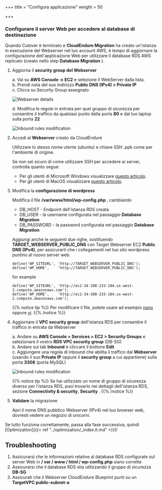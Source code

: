 +++
title = "Configura applicazione"
weight = 50

+++

### Configurare il server Web per accedere al database di destinazione



Quando Cutover è terminato e **CloudEndure Migration** ha creato un'istanza in esecuzione del Webserver nel tuo account AWS, è tempo di aggiornare la configurazione dell'applicazione Web per utilizzare il database RDS AWS replicato (creato nello step  **Database Migration** ).


1. Aggiorna il  **security group del Webserver**

    a. Vai su  **AWS Console -> EC2** e selezione il WebServer dalla lista.  
    b. Prendi nota del suo indirizzo  **Public DNS (IPv4)** e  **Private IP**  
    c. Clicca su Security Group assegnato

    ![Webserver details](/ce/webserver_details.png)

    d. Modifica le regole in entrata per quel gruppo di sicurezza per consentire il traffico da qualsiasi punto della porta **80** e dal tuo laptop sulla porta **22** 

    ![Inbound rules modification](/ce/edit_webserver_inbound_rules.png)

2. Accedi al **Webserver** creato da CloudEndure

    Utilizzare lo stesso nome utente (ubuntu) e chiave SSH .ppk come per l'ambiente di origine.

    Se non sei sicuro di come utilizzare SSH per accedere ai server, controlla quanto segue:
    - Per gli utenti di Microsoft Windows visualizzare <a href="https://docs.aws.amazon.com/AWSEC2/latest/UserGuide/putty.html" target="_blank" rel="noopener noreferrer">questo articolo</a>.  
    - Per gli utenti di MacOS visualizzare <a href="https://docs.aws.amazon.com/quickstarts/latest/vmlaunch/step-2-connect-to-instance.html#sshclient" target="_blank" rel="noopener noreferrer">questo articolo</a>.

3. Modifica la  **configurazione di wordpress**

    Modifica il file **/var/www/html/wp-config.php** , cambiando
    - DB_HOST - Endpoint dell'istanza RDS creata
    - DB_USER - la username configurata nel passaggio **Database Migration** 
    - DB_PASSWORD - la password configurata nel passaggio **Database Migration** 
    
    Aggiungi anche le seguenti due righe, sostituendo **TARGET_WEBSERVER_PUBLIC_DNS** con Target Webserver EC2 **Public DNS (IPv4)**, per assicurarti che i collegamenti nel tuo sito wordpress puntino al nuovo server web.
              
    ```
    define('WP_SITEURL', 'http://TARGET_WEBSERVER_PUBLIC_DNS');        
    define('WP_HOME',    'http://TARGET_WEBSERVER_PUBLIC_DNS');
    ```
    
    for example
    ```
    define('WP_SITEURL', 'http://ec2-34-208-233-184.us-west-2.compute.amazonaws.com');
    define('WP_HOME',    'http://ec2-34-208-233-184.us-west-2.compute.amazonaws.com');
   ```

    {{% notice tip %}}
Per modificare il file,  potete usare ad esempio <a href="https://www.howtoforge.com/linux-nano-command/" target="_blank" rel="noopener noreferrer">nano</a> oppure <a href="https://www.washington.edu/computing/unix/vi.html" target="_blank" rel="noopener noreferrer">vi</a>.
{{% /notice %}}     

4. Aggiornare il **VPC security group** dell'istanza RDS per consentire il traffico in entrata da Webserver

    a. Andare su  **AWS Console > Services > EC2 > Security Groups** e selezionare il vostro **RDS VPC security group** (DB-SG)  
    b. Andare sul tab **Inbound** e cliccare il bottone **Edit**  
    c. Aggiungere una regola di inbound che abilita il traffico dal **Webserver** (usando il suo **Private IP** oppure il  **security group** a cui appartiene) sulla porta **3306** (porta MySQL)
    
    ![Inbound rules modification](/ce/database_update_security_group.png)

    {{% notice tip %}}
Se hai utilizzato un nome di gruppo di sicurezza diverso per l'istanza RDS, puoi trovarlo nei dettagli dell'istanza RDS, sezione **Connectivity & security**, **Security** .
{{% /notice %}}     
    

1. **Validare** la migrazione

    Apri il nome DNS pubblico Webserver (IPv4) nel tuo browser web, dovresti vedere un negozio di unicorni.

Se tutto funziona correttamente, passa alla fase successiva, quindi [Optimization]({{< ref "../optimization/_index.it.md" >}})!

## Troubleshooting

1. Assicurarsi che le informazioni relative al database RDS configurate sul server Web in **/ var / www / html / wp-config.php** siano corrette
2. Assicurarsi che il database RDS stia utilizzando il gruppo di sicurezza **DB-SG**
3. Assicurati che il Webserver CloudEndure Blueprint punti su un **TargetVPC public-subnet-a**
